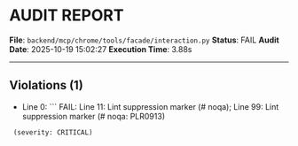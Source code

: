 # AUDIT REPORT

**File**: `backend/mcp/chrome/tools/facade/interaction.py`
**Status**: FAIL
**Audit Date**: 2025-10-19 15:02:27
**Execution Time**: 3.88s

---

## Violations (1)

- Line 0: ```
FAIL: Line 11: Lint suppression marker (# noqa); Line 99: Lint suppression marker (# noqa: PLR0913)
```
 (severity: CRITICAL)
